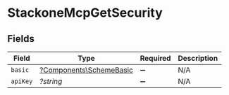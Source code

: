 # StackoneMcpGetSecurity


## Fields

| Field                                                             | Type                                                              | Required                                                          | Description                                                       |
| ----------------------------------------------------------------- | ----------------------------------------------------------------- | ----------------------------------------------------------------- | ----------------------------------------------------------------- |
| `basic`                                                           | [?Components\SchemeBasic](../../Models/Components/SchemeBasic.md) | :heavy_minus_sign:                                                | N/A                                                               |
| `apiKey`                                                          | *?string*                                                         | :heavy_minus_sign:                                                | N/A                                                               |